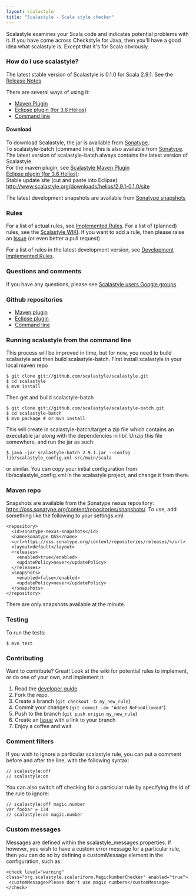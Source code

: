 ```yaml
---
layout: scalastyle
title: "Scalastyle - Scala style checker"
---
```


Scalastyle examines your Scala code and indicates potential problems with it. If you have come across Checkstyle for Java,
then you'll have a good idea what scalastyle is. Except that it's for Scala obviously.

### How do I use scalastyle?

The latest stable version of Scalastyle is 0.1.0 for Scala 2.9.1. See the [Release Notes](release-notes.html)

There are several ways of using it:

 * [Maven Plugin](maven.html)
 * [Eclipse plugin (for 3.6 Helios)](eclipse-index.html)
 * [Command line](https://github.com/scalastyle/scalastyle-batch)

#### Download

To download Scalastyle, the jar is available from [Sonatype](https://oss.sonatype.org/content/repositories/releases/org/scalastyle/scalastyle_2.9.1).
<br/>
To scalastyle-batch (command line), this is also available from [Sonatype](https://oss.sonatype.org/content/repositories/releases/org/scalastyle/scalastyle-batch_2.9.1/). The latest version
of scalastyle-batch always contains the latest version of Scalastyle.
<br/>
For the maven plugin, see [Scalastyle Maven Plugin](maven.html)
<br/>
[Eclipse plugin (for 3.6 Helios)](eclipse-index.html): <br/>Stable update site (cut and paste into Eclipse)
<a href="http://www.scalastyle.org/downloads/helios/2.9.1-0.1.0/site">http://www.scalastyle.org/downloads/helios/2.9.1-0.1.0/site</a>

The latest development snapshots are available from [Sonatype snapshots](https://oss.sonatype.org/content/repositories/snapshots/org/scalastyle/)

### Rules

For a list of actual rules, see [Implemented Rules](rules-0.1.0.html).
For a list of (planned) rules, see the [Scalastyle WIKI](https://github.com/scalastyle/scalastyle/wiki).
If you want to add a rule, then please raise an [Issue](https://github.com/scalastyle/scalastyle/issues) (or even better a pull request)

For a list of rules in the latest development version, see [Development Implemented Rules](rules-dev.html).

### Questions and comments
If you have any questions, please see [Scalastyle users Google groups](https://groups.google.com/forum/#!forum/scalastyle-users)

### Github repositories

 * [Maven plugin](https://github.com/scalastyle/scalastyle-maven-plugin)
 * [Eclipse plugin](https://github.com/scalastyle/scalastyle-plugin)
 * [Command line](https://github.com/scalastyle/scalastyle-batch)

### Running scalastyle from the command line

This process will be improved in time, but for now, you need to build scalastyle and then build scalastyle-batch. First install scalastyle in your local maven repo

    $ git clone git://github.com/scalastyle/scalastyle.git
    $ cd scalastyle
    $ mvn install

Then get and build scalastyle-batch

    $ git clone git://github.com/scalastyle/scalastyle-batch.git
    $ cd scalastyle-batch
    $ mvn package # or mvn install

This will create in scalastyle-batch/target a zip file which contains an executable jar along with the dependencies in lib/. Unzip this file somewhere, and run the jar as such:

    $ java -jar scalastyle-batch_2.9.1.jar --config lib/scalastyle_config.xml src/main/scala

or similar. You can copy your initial configuration from lib/scalastyle_config.xml in the scalastyle project, and change it from there.

### Maven repo

Snapshots are available from the Sonatype nexus repository: https://oss.sonatype.org/content/repositories/snapshots/.
To use, add something like the following to your settings.xml:

    <repository>
      <id>sonatype-nexus-snapshots</id>
      <name>Sonatype OSS</name>
      <url>https://oss.sonatype.org/content/repositories/releases/</url>
      <layout>default</layout>
      <releases>
        <enabled>true</enabled>
        <updatePolicy>never</updatePolicy>
      </releases>
      <snapshots>
        <enabled>false</enabled>
        <updatePolicy>never</updatePolicy>
      </snapshots>
    </repository>

There are only snapshots available at the minute.

### Testing

To run the tests:

    $ mvn test

### Contributing

Want to contribute? Great! Look at the wiki for potential rules to implement, or do one of your own, and implement it.

1. Read the [developer guide](developer-guide.html)
2. Fork the repo.
3. Create a branch (`git checkout -b my_new_rule`)
4. Commit your changes (`git commit -am "Added NoFooAllowed"`)
5. Push to the branch (`git push origin my_new_rule`)
6. Create an [Issue](https://github.com/scalastyle/scalastyle/issues) with a link to your branch
7. Enjoy a coffee and wait

### Comment filters

If you wish to ignore a particular scalastyle rule, you can put a comment before and after the line, with the following syntax:

    // scalastyle:off
    // scalastyle:on

You can also switch off checking for a particular rule by specifying the id of the rule to ignore:

    // scalastyle:off magic.number
    var foobar = 134
    // scalastyle:on magic.number

### Custom messages

Messages are defined within the scalastyle_messages.properties. If however, you wish to have a custom error message for a particular rule, then
you can do so by defining a customMessage element in the configuration, such as:

    <check level="warning" class="org.scalastyle.scalariform.MagicNumberChecker" enabled="true">
     <customMessage>Please don't use magic numbers</customMessage>
    </check>
